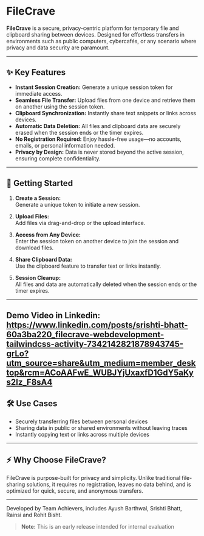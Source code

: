 # FileCrave

**FileCrave** is a secure, privacy-centric platform for temporary file and clipboard sharing between devices. Designed for effortless transfers in environments such as public computers, cybercafés, or any scenario where privacy and data security are paramount.

---

## ✨ Key Features

- **Instant Session Creation:** Generate a unique session token for immediate access.
- **Seamless File Transfer:** Upload files from one device and retrieve them on another using the session token.
- **Clipboard Synchronization:** Instantly share text snippets or links across devices.
- **Automatic Data Deletion:** All files and clipboard data are securely erased when the session ends or the timer expires.
- **No Registration Required:** Enjoy hassle-free usage—no accounts, emails, or personal information needed.
- **Privacy by Design:** Data is never stored beyond the active session, ensuring complete confidentiality.

---

## 🚀 Getting Started

1. **Create a Session:**  
   Generate a unique token to initiate a new session.

2. **Upload Files:**  
   Add files via drag-and-drop or the upload interface.

3. **Access from Any Device:**  
   Enter the session token on another device to join the session and download files.

4. **Share Clipboard Data:**  
   Use the clipboard feature to transfer text or links instantly.

5. **Session Cleanup:**  
   All files and data are automatically deleted when the session ends or the timer expires.

---
## Demo Video in Linkedin: https://www.linkedin.com/posts/srishti-bhatt-60a3ba220_filecrave-webdevelopment-tailwindcss-activity-7342142821878943745-grLo?utm_source=share&utm_medium=member_desktop&rcm=ACoAAFwE_WUBJYjUxaxfD1GdY5aKys2Iz_F8sA4

## 🛠️ Use Cases

- Securely transferring files between personal devices
- Sharing data in public or shared environments without leaving traces
- Instantly copying text or links across multiple devices

---

## ⚡ Why Choose FileCrave?

FileCrave is purpose-built for privacy and simplicity. Unlike traditional file-sharing solutions, it requires no registration, leaves no data behind, and is optimized for quick, secure, and anonymous transfers.

---


Developed by Team Achievers, includes Ayush Barthwal, Srishti Bhatt, Rainsi and Rohit Bisht.
> **Note:** This is an early release intended for internal evaluation
